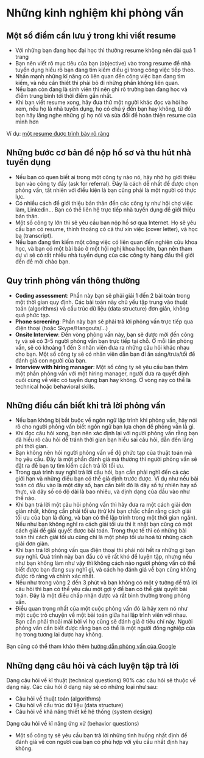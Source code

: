 # Những kinh nghiệm khi phỏng vấn

## Một số điểm cần lưu ý trong khi viết resume

- Với những bạn đang học đại học thì thường resume không nên dài quá 1 trang
- Bạn nên viết rõ mục tiêu của bạn (objective) vào trong resume để nhà tuyển dụng hiểu rõ bạn đang tìm kiếm điều gì trong công việc tiếp theo.
- Nhấn mạnh những kĩ năng có liên quan đến công việc bạn đang tìm kiếm, và nếu cần thiết thì phải bỏ đi những phần không liên quan.
- Nếu bạn còn đang là sinh viên thì nên ghi rõ trường bạn đang học và điểm trung bình tới thời điểm gần nhất.
- Khi bạn viết resume xong, hãy đưa thử một người khác đọc và hỏi họ xem, nếu họ là nhà tuyển dụng, họ có chú ý đến bạn hay không, từ đó bạn hãy lắng nghe những gì họ nói và sửa đổi để hoàn thiện resume của mình hơn

Ví dụ: [một resume được trình bày rõ ràng](http://www.clarkson.edu/writingcenter/images/Senior_CS_Resume.jpg)

## Những bước cơ bản để nộp hồ sơ và thu hút nhà tuyển dụng

- Nếu bạn có quen biết ai trong một công ty nào nó, hãy nhờ họ giới thiệu bạn vào công ty đấy (ask for referral). Đây là cách dễ nhất để được chọn phỏng vấn, tất nhiên với điều kiện là bạn cũng phải là một người có thực lực.
- Có nhiều cách để giới thiệu bản thân đến các công ty như hội chợ việc làm, Linkedin... Bạn có thể liên hệ trực tiếp nhà tuyển dụng để giới thiệu bản thân.
- Một số công ty lớn thì sẽ yêu cầu bạn nộp hồ sơ qua Internet. Họ sẽ yêu cầu bạn có resume, thỉnh thoảng có cả thư xin việc (cover letter), và học bạ (transcript). 
- Nếu bạn đang tìm kiếm một công việc có liên quan đến nghiên cứu khoa học, và bạn có một bài báo ở một hội nghị khoa học lớn, bạn nên tham dự vì sẽ có rất nhiều nhà tuyển dụng của các công ty hàng đầu thế giới đến để mời chào bạn.


## Quy trình phỏng vấn thông thường

- **Coding assessment**: Phần này bạn sẽ phải giải 1 đến 2 bài toán trong một thời gian quy định. Các bài toán này chủ yếu tập trung vào thuật toán (algorithms) và cấu trúc dữ liệu (data structure) đơn giản, không quá phức tạp.
- **Phone screening**: Phần này bạn sẽ phải trả lời phỏng vấn trực tiếp qua điện thoại (hoặc Skype/Hangouts/...)
- **Onsite Interview**: Đến vòng phỏng vấn này, bạn sẽ được mời đến công ty và sẽ có 3-5 người phỏng vấn bạn trực tiếp tại chỗ. Ở mỗi lần phỏng vấn, sẽ có khoảng 1 đến 3 nhân viên đưa ra những câu hỏi khác nhau cho bạn. Một số công ty sẽ có nhân viên dẫn bạn đi ăn sáng/trưa/tối để đánh giá con người của bạn.
- **Interview with hiring manager**: Một số công ty sẽ yêu cầu bạn thêm một phần phỏng vấn với một hiring manager, người đưa ra quyết định cuối cùng về việc có tuyển dụng bạn hay không. Ở vòng này có thể là technical hoặc behavioral skills.


## Những điều cần biết khi trả lời phỏng vấn

- Nếu bạn không bị bắt buộc về ngôn ngữ lập trình khi phỏng vấn, hãy nói rõ cho người phỏng vấn biết ngôn ngữ bạn lựa chọn để phỏng vấn là gì.
- Khi đọc câu hỏi xong, bạn nên xác định lại với người phỏng vấn rằng bạn đã hiểu rõ câu hỏi để tránh thời gian bạn hiểu sai câu hỏi, dẫn đến lãng phí thời gian. 
- Bạn không nên hỏi người phỏng vấn về độ phức tạp của thuật toán mà họ yêu cầu. Đây là một phần đánh giá mà thường thì người phỏng vấn sẽ đặt ra để bạn tự tìm kiếm cách trả lời tối ưu.
- Trong quá trình suy nghĩ trả lời câu hỏi, bạn cần phải nghĩ đến cả các giới hạn và những điều bạn có thể giả định trước được. Ví dụ như nếu bài toán có đầu vào là một dãy số, bạn cần biết đó là dãy số tự nhiên hay số thực, và dãy số có độ dài là bao nhiêu, và định dạng của đầu vào như thế nào.
- Khi bạn trả lời một câu hỏi phỏng vấn thì hãy đưa ra một cách giải đơn giản nhất, không cần phải tối ưu (trừ khi bạn chắc chắn rằng cách giải tối ưu của bạn là đúng, và bạn có thể lập trình trong một thời gian ngắn). Nếu như bạn không nghĩ ra cách giải tối ưu thì ít nhật bạn cũng có một cách giải để giải quyết được bài toán. Trong thực tế thì có những bài toán thì cách giải tối ưu cũng chỉ là một phép tối ưu hoá từ những cách giải đơn giản.
- Khi bạn trả lời phỏng vấn qua điện thoại thì phải nói hết ra những gì bạn suy nghĩ. Quá trình này ban đầu có vẻ rất khó để luyện tập, nhưng nếu như bạn không làm như vậy thì không cách nào người phỏng vấn có thể biết được bạn đang suy nghĩ gì, và cách họ đánh giá về bạn cũng không được rõ ràng và chính xác nhất. 
- Nếu như trong vòng 2 đến 3 phút và bạn không có một ý tưởng để trả lời câu hỏi thì bạn có thể yêu cầu một gợi ý để bạn có thể giải quyết bài toán. Đây là một điều chấp nhận được và rất bình thường trong phỏng vấn.
- Điều quan trọng nhất của một cuộc phỏng vấn đó là hãy xem nó như một cuộc trò chuyện về một bài toán giữa hai lập trình viên với nhau. Bạn cần phải thoải mái bởi vì họ cũng sẽ đánh giá ở tiêu chí này. Người phỏng vấn cần biết được rằng bạn có thể là một người đồng nghiệp của họ trong tương lai được hay không.

Bạn cũng có thể tham khảo thêm [hướng dẫn phỏng vấn của Google](https://www.youtube.com/watch?time_continue=1&v=oWbUtlUhwa8)


## Những dạng câu hỏi và cách luyện tập trả lời

Dạng câu hỏi về kĩ thuật (technical questions)
90% các câu hỏi sẽ thuộc về dạng này. Các câu hỏi ở dạng này sẽ có những loại như sau:

- Câu hỏi về thuật toán (algorithms)
- Câu hỏi về cấu trúc dữ liệu (data structure)
- Câu hỏi về khả năng thiết kế hệ thống (system design)

Dạng câu hỏi về kĩ năng ứng xử (behavior questions)

- Một số công ty sẽ yêu cầu bạn trả lời những tình huống nhất định để đánh giá về con người của bạn có phù hợp với yêu cầu nhất định hay không.
